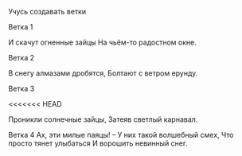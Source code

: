 Учусь создавать ветки

Ветка 1


И скачут огненные зайцы
На чьём-то радостном окне.

Ветка 2


В снегу алмазами дробятся,
Болтают с ветром ерунду.

Ветка 3

<<<<<<< HEAD

Проникли солнечные зайцы,
Затеяв светлый карнавал.

Ветка 4
Ах, эти милые паяцы! –
У них такой волшебный смех,
Что просто тянет улыбаться
И ворошить невинный снег.
